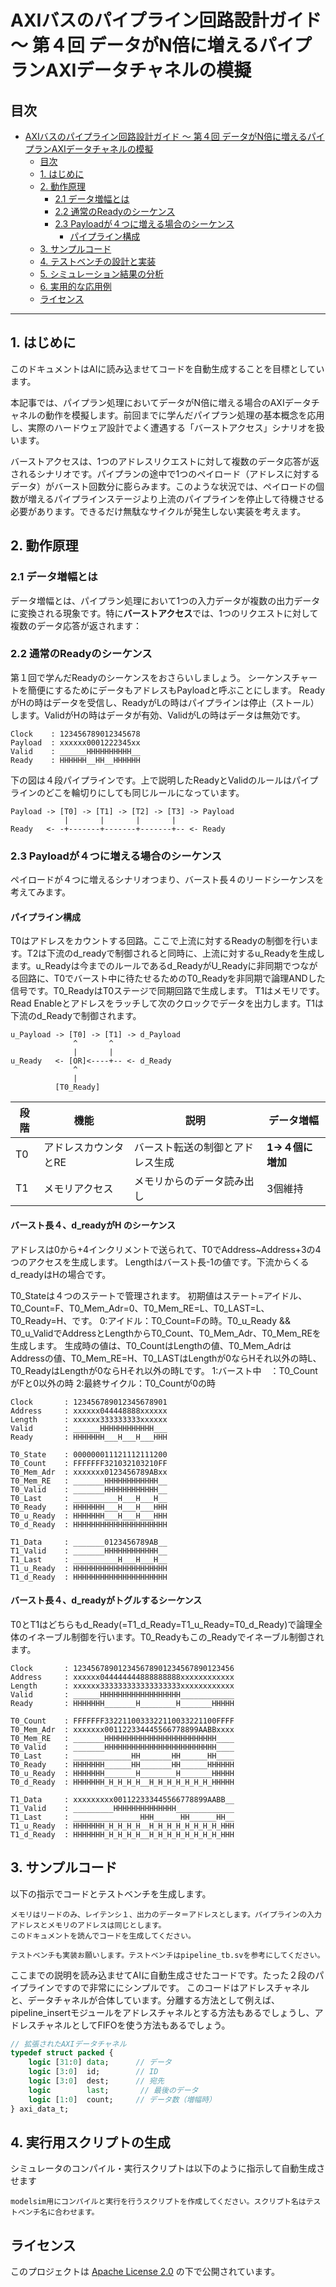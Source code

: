 # AXIバスのパイプライン回路設計ガイド ～ 第４回 データがN倍に増えるパイプランAXIデータチャネルの模擬

## 目次

- [AXIバスのパイプライン回路設計ガイド ～ 第４回 データがN倍に増えるパイプランAXIデータチャネルの模擬](#axiバスのパイプライン回路設計ガイド--第４回-データがn倍に増えるパイプランaxiデータチャネルの模擬)
  - [目次](#目次)
  - [1. はじめに](#1-はじめに)
  - [2. 動作原理](#2-動作原理)
    - [2.1 データ増幅とは](#21-データ増幅とは)
    - [2.2 通常のReadyのシーケンス](#22-通常のreadyのシーケンス)
    - [2.3 Payloadが４つに増える場合のシーケンス](#23-payloadが４つに増える場合のシーケンス)
      - [パイプライン構成](#パイプライン構成)
  - [3. サンプルコード](#3-サンプルコード)
  - [4. テストベンチの設計と実装](#4-テストベンチの設計と実装)
  - [5. シミュレーション結果の分析](#5-シミュレーション結果の分析)
  - [6. 実用的な応用例](#6-実用的な応用例)
  - [ライセンス](#ライセンス)

---

## 1. はじめに

このドキュメントはAIに読み込ませてコードを自動生成することを目標としています。

本記事では、パイプラン処理においてデータがN倍に増える場合のAXIデータチャネルの動作を模擬します。前回までに学んだパイプラン処理の基本概念を応用し、実際のハードウェア設計でよく遭遇する「バーストアクセス」シナリオを扱います。

バーストアクセスは、1つのアドレスリクエストに対して複数のデータ応答が返されるシナリオです。パイプランの途中で1つのペイロード（アドレスに対するデータ）がバースト回数分に膨らみます。このような状況では、ペイロードの個数が増えるパイプラインステージより上流のパイプラインを停止して待機させる必要があります。できるだけ無駄なサイクルが発生しない実装を考えます。

## 2. 動作原理

### 2.1 データ増幅とは

データ増幅とは、パイプラン処理において1つの入力データが複数の出力データに変換される現象です。特に**バーストアクセス**では、1つのリクエストに対して複数のデータ応答が返されます：

### 2.2 通常のReadyのシーケンス

第１回で学んだReadyのシーケンスをおさらいしましょう。
シーケンスチャートを簡便にするためにデータもアドレスもPayloadと呼ぶことにします。
ReadyがHの時はデータを受信し、ReadyがLの時はパイプラインは停止（ストール）します。ValidがHの時はデータが有効、ValidがLの時はデータは無効です。
```
Clock    : 123456789012345678
Payload  : xxxxxx0001222345xx
Valid    : ______HHHHHHHHHH__
Ready    : HHHHHH__HH__HHHHHH
```
下の図は４段パイプラインです。上で説明したReadyとValidのルールはパイプラインのどこを輪切りにしても同じルールになっています。
```
Payload -> [T0] -> [T1] -> [T2] -> [T3] -> Payload
            |       |       |       |
Ready   <- -+-------+-------+-------+-- <- Ready
```

### 2.3 Payloadが４つに増える場合のシーケンス

ペイロードが４つに増えるシナリオつまり、バースト長４のリードシーケンスを考えてみます。

#### パイプライン構成

T0はアドレスをカウントする回路。ここで上流に対するReadyの制御を行います。T2は下流のd_readyで制御されると同時に、上流に対するu_Readyを生成します。u_Readyは今までのルールであるd_ReadyがU_Readyに非同期でつながる回路に、T0でバースト中に待たせるためのT0_Readyを非同期で論理ANDした信号です。T0_ReadyはT0ステージで同期回路で生成します。
T1はメモリです。Read Enableとアドレスをラッチして次のクロックでデータを出力します。T1は下流のd_Readyで制御されます。
```
u_Payload -> [T0] -> [T1] -> d_Payload
              ^       ^   
              |       |   
u_Ready   <- [OR]<----+-- <- d_Ready
              ^                    
              |
          [T0_Ready]
```
| 段階 | 機能 | 説明 | データ増幅 |
|------|------|------|------------|
| T0 | アドレスカウンタとRE | バースト転送の制御とアドレス生成 | **1→４個に増加** |
| T1 | メモリアクセス| メモリからのデータ読み出し | 3個維持 |

#### バースト長４、d_readyがH のシーケンス

アドレスは0から+4インクリメントで送られて、T0でAddress~Address+3の4つのアクセスを生成します。
Lengthはバースト長-1の値です。下流からくるd_readyはHの場合です。

T0_Stateは４つのステートで管理されます。
初期値はステート=アイドル、T0_Count=F、T0_Mem_Adr=0、T0_Mem_RE=L、T0_LAST=L、T0_Ready=H、です。
0:アイドル：T0_Count=Fの時。T0_u_Ready && T0_u_ValidでAddressとLengthからT0_Count、T0_Mem_Adr、T0_Mem_REを生成します。
生成時の値は、T0_CountはLengthの値、T0_Mem_AdrはAddressの値、T0_Mem_RE=H、T0_LASTはLengthが0ならHそれ以外の時L、T0_ReadyはLengthが0ならHそれ以外の時Lです。
1:バースト中　：T0_CountがFと0以外の時
2:最終サイクル：T0_Countが0の時
```
Clock       : 123456789012345678901
Address     : xxxxxx044448888xxxxxx
Length      : xxxxxx333333333xxxxxx
Valid       : ______HHHHHHHHHHHH___
Ready       : HHHHHHH___H___H___HHH

T0_State    : 000000011121112111200
T0_Count    : FFFFFFF321032103210FF
T0_Mem_Adr  : xxxxxxx0123456789ABxx
T0_Mem_RE   : _______HHHHHHHHHHHH__
T0_Valid    : _______HHHHHHHHHHHH__
T0_Last     : __________H___H___H__
T0_Ready    : HHHHHHH___H___H___HHH
T0_u_Ready  : HHHHHHH___H___H___HHH
T0_d_Ready  : HHHHHHHHHHHHHHHHHHHHH

T1_Data     : _______0123456789AB__
T1_Valid    : _______HHHHHHHHHHHH__
T1_Last     : __________H___H___H__
T1_u_Ready  : HHHHHHHHHHHHHHHHHHHHH
T1_d_Ready  : HHHHHHHHHHHHHHHHHHHHH
```

#### バースト長４、d_readyがトグルするシーケンス
T0とT1はどちらもd_Ready(=T1_d_Ready=T1_u_Ready=T0_d_Ready)で論理全体のイネーブル制御を行います。T0_Readyもこの_Readyでイネーブル制御されます。

```
Clock       : 123456789012345678901234567890123456
Address     : xxxxxx044444444888888888xxxxxxxxxxxx
Length      : xxxxxx333333333333333333xxxxxxxxxxxx
Valid       : ______HHHHHHHHHHHHHHHHHH____________
Ready       : HHHHHHH_______H________H_______HHHHH

T0_Count    : FFFFFFF3322110033322110033221100FFFF
T0_Mem_Adr  : xxxxxxx001122334445566778899AABBxxxx
T0_Mem_RE   : _______HHHHHHHHHHHHHHHHHHHHHHHHH____
T0_Valid    : _______HHHHHHHHHHHHHHHHHHHHHHHHH____
T0_Last     : _____________HH_______HH______HH____
T0_Ready    : HHHHHHH______HH_______HH______HHHHHH
T0_u_Ready  : HHHHHHH_______H________H_______HHHHH
T0_d_Ready  : HHHHHHH_H_H_H_H__H_H_H_H_H_H_H_HHHHH

T1_Data     : xxxxxxxxx001122333445566778899AABB__
T1_Valid    : _________HHHHHHHHHHHHHH_____________
T1_Last     : _______________HHH______HH______HH__
T1_u_Ready  : HHHHHHH_H_H_H_H__H_H_H_H_H_H_H_H_HHH
T1_d_Ready  : HHHHHHH_H_H_H_H__H_H_H_H_H_H_H_H_HHH
```

## 3. サンプルコード

以下の指示でコードとテストベンチを生成します。
```
メモリはリードのみ、レイテンシ１、出力のデータ＝アドレスとします。パイプラインの入力アドレスとメモリのアドレスは同じとします。
このドキュメントを読んでコードを生成してください。

テストベンチも実装お願いします。テストベンチはpipeline_tb.svを参考にしてください。
```
ここまでの説明を読み込ませてAIに自動生成させたコードです。たった２段のパイプラインですので非常ににシンプルです。
このコードはアドレスチャネルと、データチャネルが合体しています。分離する方法として例えば、pipeline_insertモジュールをアドレスチャネルとする方法もあるでしょうし、アドレスチャネルとしてFIFOを使う方法もあるでしょう。

```systemverilog
// 拡張されたAXIデータチャネル
typedef struct packed {
    logic [31:0] data;      // データ
    logic [3:0]  id;        // ID
    logic [3:0]  dest;      // 宛先
    logic        last;       // 最後のデータ
    logic [1:0]  count;     // データ数（増幅時）
} axi_data_t;
```
## 4. 実行用スクリプトの生成

シミュレータのコンパイル・実行スクリプトは以下のように指示して自動生成させます
```
modelsim用にコンパイルと実行を行うスクリプトを作成してください。スクリプト名はテストベンチ名に合わせます。
```

## ライセンス

このプロジェクトは [Apache License 2.0](LICENSE) の下で公開されています。 